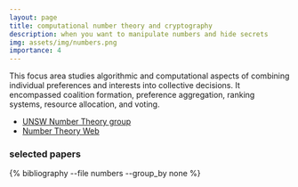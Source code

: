 ```yaml
---
layout: page
title: computational number theory and cryptography
description: when you want to manipulate numbers and hide secrets
img: assets/img/numbers.png
importance: 4
---
```


This focus area studies algorithmic and computational aspects of combining individual preferences and interests into collective decisions. It encompassed coalition formation, preference aggregation, ranking systems, resource allocation, and voting.

- [UNSW Number Theory group](https://www.unsw.edu.au/science/our-schools/maths/our-research/number-theory)
- [Number Theory Web](http://www.numbertheory.org)

### selected papers
<div class="publications">
  {% bibliography --file numbers --group_by none %}
</div>

